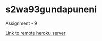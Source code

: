 # s2wa93gundapuneni

Assignment - 9 

[Link to remote heroku server](https://s2wa93gundapuneni.herokuapp.com/)
